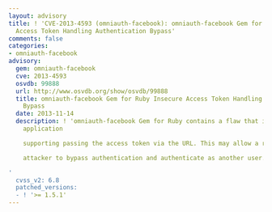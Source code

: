 ```yaml
---
layout: advisory
title: ! 'CVE-2013-4593 (omniauth-facebook): omniauth-facebook Gem for Ruby Insecure
  Access Token Handling Authentication Bypass'
comments: false
categories:
- omniauth-facebook
advisory:
  gem: omniauth-facebook
  cve: 2013-4593
  osvdb: 99888
  url: http://www.osvdb.org/show/osvdb/99888
  title: omniauth-facebook Gem for Ruby Insecure Access Token Handling Authentication
    Bypass
  date: 2013-11-14
  description: ! 'omniauth-facebook Gem for Ruby contains a flaw that is due to the
    application

    supporting passing the access token via the URL. This may allow a remote

    attacker to bypass authentication and authenticate as another user.

'
  cvss_v2: 6.8
  patched_versions:
  - ! '>= 1.5.1'
---
```

